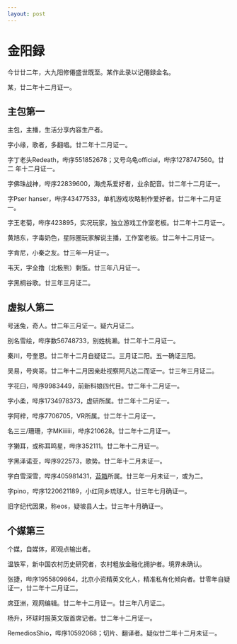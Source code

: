 ```yaml
---
layout: post
---
```

金阳録
======

今廿廿二年，大九阳修僊盛世既至。某作此录以记僊録金名。

某，廿二年十二月证一。

主包第一
--------

主包，主播，生活分享内容生产者。

字小缘，歌者，多翻唱。廿二年十二月证一。

字丁老头Redeath，哔序551852678；又号乌龟official，哔序1278747560。廿二
年十二月证一。

字佛珠战神，哔序22839600，海虎系爱好者，业余配音。廿二年十二月证一。

字Pser hanser，哔序43477533，单机游戏攻略制作爱好者。廿二年十二月证一。

字王老菊，哔序423895，实况玩家，独立游戏工作室老板。廿二年十二月证一。

黄旭东，字毒奶色，星际圈玩家解说主播，工作室老板。廿二年十二月证一。

字肯尼，小秦之友。廿三年一月证一。

韦天，字全撸（北极熊）剩饭。廿三年八月证一。

字黑桐谷歌。廿三年三月证二。

虚拟人第二
----------

号迷兔，奇人。廿二年三月证一。疑六月证二。

别名雪绘，哔序数56748733，别姓桃濑。廿二年十二月证一。

秦川，号奎恩。廿二年十二月自疑证二。三月证二阳。五一确证三阳。

吴易，号爽哥。廿二年十二月因亲赴视察阿凡达二而证一。廿三年三月证二。

字花臼，哔序9983449，前新科娘四代目。廿二年十二月证一。

字小柔，哔序1734978373，虚研所属。廿二年十二月证一。

字阿梓，哔序7706705，VR所属。廿二年十二月证一。

名三三/珊珊，字MKiiiiii，哔序210628。廿二年十二月证一。

字獭耳，或称耳鸣星，哔序352111。廿二年十二月证一。

字黑泽诺亚，哔序922573，歌势。廿二年十二月未证一。

字白雪深雪，哔序405981431，[苔箱](https://schedule.noripro.jp/)所属。廿三年一月未证一，或为二。

字pino，哔序1220621189，小红同乡琉球人。廿三年七月确证一。

旧字纪代因果，称eos，疑坡县人士。廿三年十月确证一。

个媒第三
--------

个媒，自媒体，即观点输出者。

温铁军，新中国农村历史研究者，农村粗放金融化拥护者。境界未确认。

张捷，哔序1955809864，北京小资精英文化人，精准私有化倾向者。廿零年自疑
证一，廿二年十二月证二。

席亚洲，观网编辑。廿二年十二月证一。廿三年八月证二。

杨升，环球时报英文版首席记者。廿二年十二月证一。

RemediosShio，哔序10592068；切片、翻译者。疑似廿二年十二月未证一。
